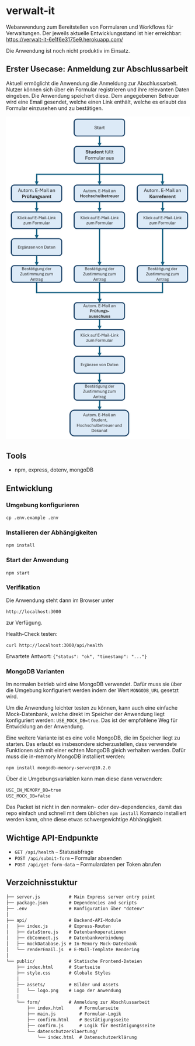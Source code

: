 # verwalt-it
Webanwendung zum Bereitstellen von Formularen und Workflows für Verwaltungen.
Der jeweils aktuelle Entwicklungsstand ist hier erreichbar: https://verwalt-it-6e1f6e3175e9.herokuapp.com/


Die Anwendung ist noch nicht produktiv im Einsatz.

## Erster Usecase: Anmeldung zur Abschlussarbeit

Aktuell ermöglicht die Anwendung die Anmeldung zur Abschlussarbeit. Nutzer können sich über ein Formular registrieren und ihre relevanten Daten eingeben. Die Anwendung speichert diese. Dem angegebenen Betreuer wird eine Email gesendet, welche einen Link enthält, welche es erlaubt das Formular einzusehen und zu bestätigen.

![Antrag auf Ausgabe der Bachelorarbeit](docs/hochschule_schmalkalden/antrag_auf_ausgabe_der_batchelorarbeit.png)

## Tools
* npm, express, dotenv, mongoDB

## Entwicklung

### Umgebung konfigurieren
```
cp .env.example .env
```

### Installieren der Abhängigkeiten
```
npm install
```

### Start der Anwendung
```
npm start
```

### Verifikation
Die Anwendung steht dann im Browser unter
```
http://localhost:3000
```
zur Verfügung.


Health-Check testen:
```
curl http://localhost:3000/api/health
```
Erwartete Antwort: `{"status": "ok", "timestamp": "..."}`


### MongoDB Varianten
Im normalen betrieb wird eine MongoDB verwendet. Dafür muss sie über die Umgebung konfiguriert werden
indem der Wert `MONGODB_URL` gesetzt wird.

Um die Anwendung leichter testen zu können, kann auch eine einfache Mock-Datenbank, welche direkt
im Speicher der Anwendung liegt konfiguriert werden: `USE_MOCK_DB=true`.
Das ist der empfohlene Weg für Entwicklung an der Anwendung.

Eine weitere Variante ist es eine volle MongoDB, die im Speicher liegt zu starten. Das erlaubt
es insbesondere sicherzustellen, dass verwendete Funktionen sich mit einer echten MongoDB
gleich verhalten werden. Dafür muss die in-memory MongoDB installiert werden:
```
npm install mongodb-memory-server@10.2.0
```
Über die Umgebungsvariablen kann man diese dann verwenden:
```
USE_IN_MEMORY_DB=true
USE_MOCK_DB=false
```
Das Packet ist nicht in den normalen- oder dev-dependencies, damit das repo einfach und schnell mit
dem üblichen `npm install` Komando installiert werden kann, ohne diese etwas schwergewichtige
Abhängigkeit.

## Wichtige API-Endpunkte

- `GET /api/health` – Statusabfrage
- `POST /api/submit-form` – Formular absenden
- `POST /api/get-form-data` – Formulardaten per Token abrufen

## Verzeichnisstuktur
```
├── server.js           # Main Express server entry point
├── package.json        # Dependencies and scripts
├── .env                # Konfiguration über "dotenv"
│
├── api/                # Backend-API-Module
│   ├── index.js        # Express-Routen
│   ├── dataStore.js    # Datenbankoperationen
│   ├── dbConnect.js    # Datenbankverbindung
│   ├── mockDatabase.js # In-Memory Mock-Datenbank
│   └── renderEmail.js  # E-Mail-Template Rendering
│
└── public/             # Statische Frontend-Dateien
    ├── index.html      # Startseite
    ├── style.css       # Globale Styles
    │
    ├── assets/         # Bilder und Assets
    │   └── logo.png    # Logo der Anwendung
    │
    └── form/           # Anmeldung zur Abschlussarbeit
        ├── index.html      # Formularseite
        ├── main.js         # Formular-Logik
        ├── confirm.html    # Bestätigungsseite
        ├── confirm.js      # Logik für Bestätigungsseite
        └── datenschutzerklaertung/
            └── index.html  # Datenschutzerklärung
```
